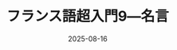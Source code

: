 ---
title: "フランス語超入門9―名言" 
date: 2025-08-16
image: '~/assets/images/tasma.png'
tags:
- フランス語
- 超入門
---